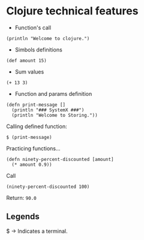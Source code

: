 # Clojure technical features

* Function's call

```
(println "Welcome to clojure.")
```

* Simbols definitions

```
(def amount 15)
```

* Sum values

```
(+ 13 3)
```

* Function and params definition

```
(defn print-message []
  (println "### SystemX ###")
  (println "Welcome to Storing."))
```

Calling defined function: 
```
$ (print-message)
```

Practicing functions...

```
(defn ninety-percent-discounted [amount]
  (* amount 0.9))
```

Call

`(ninety-percent-discounted 100)`

Return: `90.0`


## Legends
$ -> Indicates a terminal.